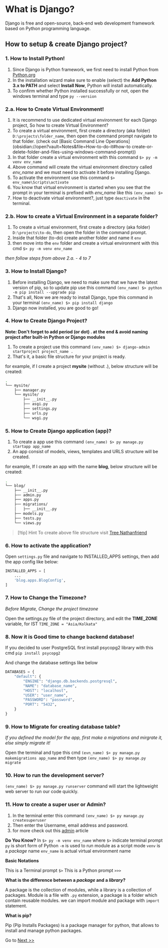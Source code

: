 # What is Django?

Django is free and open-source, back-end web development framework based on Python programming language.

## How to setup & create Django project?

### 1. How to Install Python!

1. Since Django is Python framework, we first need to install Python from [Python.org](https://www.Python.org/downloads/)
2. In the installation wizard make sure to enable (select) the **Add Python 3.x to PATH** and select **Install Now**, Python will install automatically.
3. To confirm whether Python installed successfully or not, open the windows terminal and type `py --version`

### 2.a. How to Create Virtual Environment!

1. It is recommend to use dedicated virtual environment for each Django project, So how to create Virtual Environment?
2. To create a virtual environment, first create a directory (aka folder) `D:\projects\folder_name`, then open the command prompt navigate to that folder. (check out [Basic Command Line Operations](obsidian://open?vault=Notes&file=How-to-do-it#how-to create-or-delete-folder-and-files-using-windows-command-prompt))
3. In that folder create a virtual environment with this command `$> py -m venv env_name`
4. Above command will create the virtual environment directory called *env_name* and we must need to activate it before installing Django.
5. To activate the environment use this command `$> env_name\Scripts\activate`
6. You know that virtual environment is started when you see that the prompt in your terminal is prefixed with *env_name* like this `(env_name) $> `
7. How to deactivate virtual environment?, just type `deactivate` in the terminal.

### 2.b. How to create a Virtual Environment in a separate folder?

1. To create a virtual environment, first create a directory (aka folder) `D:\projects\to-do`, then open the folder in the command prompt.
2. Inside that folder (to-do) create another folder and name it `env`
3. then move into the `env` folder and create a virtual environment with this cmd `$> py -m venv env_name`

_then follow steps from above 2.a. - 4 to 7_

### 3. How to Install Django?

1. Before installing Django, we need to make sure that we have the latest version of pip, so to update pip use this command `(env_name) $> python -m pip install --upgrade pip`
2. That's all, Now we are ready to install Django, type this command in your terminal `(env_name) $> pip install django`
3. Django now installed, you are good to go!

### 4. How to Create Django Project?

**Note: Don't forget to add period (or dot) . at the end & avoid naming project after built-in Python or Django modules**
1. To create a project use this command `(env_name) $> django-admin startproject project_name .`
2. That's it, a basic file structure for your project is ready.

for example, if I create a project **mysite** (without .), below structure will be created:

```bash ln:false
.
└── mysite/
    ├── manager.py
    └── mysite/
        ├── __init__.py
        ├── asgi.py
        ├── settings.py
        ├── urls.py
        └── wsgi.py
```

### 5. How to Create Django application (app)?

1. To create a app use this command `(env_name) $> py manage.py startapp app_name`
2. An app consist of models, views, templates and URLS structure will be created.

for example, If I create an app with the name **blog**, below structure will be created:

```bash ln:false
.
└── blog/
    ├── __init__.py
    ├── admin.py
    ├── apps.py
    ├── migrations/
    │   ├── __init__.py
    ├── models.py
    ├── tests.py
    └── views.py
```

> [!tip] Hint
> To create above file structure visit [Tree Nathanfriend](https://tree.nathanfriend.com/)

### 6. How to activate the application?

Open `settings.py` file and navigate to INSTALLED_APPS settings, then add the app config like below:

```py
INSTALLED_APPS = [
    ...
    'blog.apps.BlogConfig',
]
```

### 7. How to Change the Timezone?

_Before Migrate, Change the project timezone_

Open the settings.py file of the project directory, and edit the  **TIME_ZONE** variable, for IST `TIME_ZONE = "Asia/Kolkata"`

### 8. Now it is Good time to change backend database!

If you decided to user PostgreSQL first install psycopg2 library with this cmd `pip install psycopg2`

And change the database settings like below

```py title:"change project database"
DATABASES = {
    "default": {
        "ENGINE": "django.db.backends.postgresql",
        "NAME": "database_name",
        "HOST": "localhost",
        "USER": "user_name",
        "PASSWORD": "password",
        "PORT": "5432",
    }
}
```

### 9. How to Migrate for creating database table?

_If you defined the model for the app, first make a migrations and mirgrate it, else simply migrate it!_

Open the terminal and type this cmd `(evn_name) $> py manage.py makemigrations app_name` and then type `(env_name) $> py manage.py migrate`

### 10. How to run the development server?

`(env_name) $> py manage.py runserver` command will start the lightweight web server to run our code quickly.

### 11. How to create a super user or Admin?

1. In the terminal enter this command `(env_name) $> py manage.py createsuperuser`
2. Then enter the Username, email address and password.
3. for more check out this [admin](../Admin/Admin.ipynb) article

**Do You Know?**
In `$> py -m venv env_name` where
`$>` indicate terminal prompt
`py` is short form of Python
`-m` is used to run module as a script mode
`venv` is a *package* name
`env_name` is actual virtual environment name

**Basic Notations**

This is a Terminal prompt `$>`
This is a Python prompt `>>>`

**What is the difference between a *package* and a *library*?**

A package is the collection of modules, while a library is a collection of packages. Module is a file with `.py` extension, a package is a folder which contain reusable modules. we can import module and package with `import` statement.

**What is pip?**

Pip (Pip Installs Packages) is a package manager for python, that allows to install and manage python packages.

Go to [Next >>](./2-Django-Overview.md)
